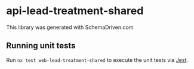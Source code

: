 
# api-lead-treatment-shared

This library was generated with SchemaDriven.com

## Running unit tests

Run `nx test web-lead-treatment-shared` to execute the unit tests via [Jest](https://jestjs.io).

